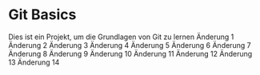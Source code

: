 # Git Basics
Dies ist ein Projekt, um die Grundlagen von Git zu lernen
Änderung 1
Änderung 2
Änderung 3
Änderung 4
Änderung 5
Änderung 6
Änderung 7
Änderung 8
Änderung 9
Änderung 10
Änderung 11
Änderung 12
Änderung 13
Änderung 14
